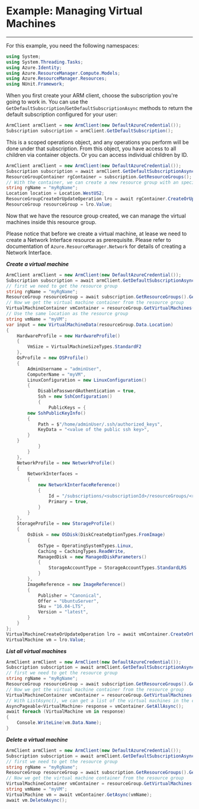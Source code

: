 # Example: Managing Virtual Machines

--------------------------------------
For this example, you need the following namespaces:

```C# Snippet:Managing_VirtualMachines_Namespaces
using System;
using System.Threading.Tasks;
using Azure.Identity;
using Azure.ResourceManager.Compute.Models;
using Azure.ResourceManager.Resources;
using NUnit.Framework;
```

When you first create your ARM client, choose the subscription you're going to work in. You can use the `GetDefaultSubscription`/`GetDefaultSubscriptionAsync` methods to return the default subscription configured for your user:

```C# Snippet:Readme_DefaultSubscription
ArmClient armClient = new ArmClient(new DefaultAzureCredential());
Subscription subscription = armClient.GetDefaultSubscription();
```

This is a scoped operations object, and any operations you perform will be done under that subscription. From this object, you have access to all children via container objects. Or you can access individual children by ID.

```C# Snippet:Readme_GetResourceGroupContainer
ArmClient armClient = new ArmClient(new DefaultAzureCredential());
Subscription subscription = await armClient.GetDefaultSubscriptionAsync();
ResourceGroupContainer rgContainer = subscription.GetResourceGroups();
// With the container, we can create a new resource group with an specific name
string rgName = "myRgName";
Location location = Location.WestUS2;
ResourceGroupCreateOrUpdateOperation lro = await rgContainer.CreateOrUpdateAsync(rgName, new ResourceGroupData(location));
ResourceGroup resourceGroup = lro.Value;
```

Now that we have the resource group created, we can manage the virtual machines inside this resource group.

Please notice that before we create a virtual machine, at lease we need to create a Network Interface resource as prerequisite. Please refer to documentation of `Azure.ResourceManager.Network` for details of creating a Network Interface.

***Create a virtual machine***

```C# Snippet:Managing_VirtualMachines_CreateAVirtualMachine
ArmClient armClient = new ArmClient(new DefaultAzureCredential());
Subscription subscription = await armClient.GetDefaultSubscriptionAsync();
// first we need to get the resource group
string rgName = "myRgName";
ResourceGroup resourceGroup = await subscription.GetResourceGroups().GetAsync(rgName);
// Now we get the virtual machine container from the resource group
VirtualMachineContainer vmContainer = resourceGroup.GetVirtualMachines();
// Use the same location as the resource group
string vmName = "myVM";
var input = new VirtualMachineData(resourceGroup.Data.Location)
{
    HardwareProfile = new HardwareProfile()
    {
        VmSize = VirtualMachineSizeTypes.StandardF2
    },
    OsProfile = new OSProfile()
    {
        AdminUsername = "adminUser",
        ComputerName = "myVM",
        LinuxConfiguration = new LinuxConfiguration()
        {
            DisablePasswordAuthentication = true,
            Ssh = new SshConfiguration()
            {
                PublicKeys = {
        new SshPublicKeyInfo()
        {
            Path = $"/home/adminUser/.ssh/authorized_keys",
            KeyData = "<value of the public ssh key>",
        }
    }
            }
        }
    },
    NetworkProfile = new NetworkProfile()
    {
        NetworkInterfaces =
        {
            new NetworkInterfaceReference()
            {
                Id = "/subscriptions/<subscriptionId>/resourceGroups/<rgName>/providers/Microsoft.Network/networkInterfaces/<nicName>",
                Primary = true,
            }
        }
    },
    StorageProfile = new StorageProfile()
    {
        OsDisk = new OSDisk(DiskCreateOptionTypes.FromImage)
        {
            OsType = OperatingSystemTypes.Linux,
            Caching = CachingTypes.ReadWrite,
            ManagedDisk = new ManagedDiskParameters()
            {
                StorageAccountType = StorageAccountTypes.StandardLRS
            }
        },
        ImageReference = new ImageReference()
        {
            Publisher = "Canonical",
            Offer = "UbuntuServer",
            Sku = "16.04-LTS",
            Version = "latest",
        }
    }
};
VirtualMachineCreateOrUpdateOperation lro = await vmContainer.CreateOrUpdateAsync(vmName, input);
VirtualMachine vm = lro.Value;
```

***List all virtual machines***

```C# Snippet:Managing_VirtualMachines_ListAllVirtualMachines
ArmClient armClient = new ArmClient(new DefaultAzureCredential());
Subscription subscription = await armClient.GetDefaultSubscriptionAsync();
// first we need to get the resource group
string rgName = "myRgName";
ResourceGroup resourceGroup = await subscription.GetResourceGroups().GetAsync(rgName);
// Now we get the virtual machine container from the resource group
VirtualMachineContainer vmContainer = resourceGroup.GetVirtualMachines();
// With ListAsync(), we can get a list of the virtual machines in the container
AsyncPageable<VirtualMachine> response = vmContainer.GetAllAsync();
await foreach (VirtualMachine vm in response)
{
    Console.WriteLine(vm.Data.Name);
}
```

***Delete a virtual machine***

```C# Snippet:Managing_VirtualMachines_DeleteVirtualMachine
ArmClient armClient = new ArmClient(new DefaultAzureCredential());
Subscription subscription = await armClient.GetDefaultSubscriptionAsync();
// first we need to get the resource group
string rgName = "myRgName";
ResourceGroup resourceGroup = await subscription.GetResourceGroups().GetAsync(rgName);
// Now we get the virtual machine container from the resource group
VirtualMachineContainer vmContainer = resourceGroup.GetVirtualMachines();
string vmName = "myVM";
VirtualMachine vm = await vmContainer.GetAsync(vmName);
await vm.DeleteAsync();
```
